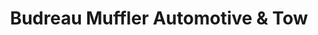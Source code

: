 ---
title: "Budreau Muffler Automotive & Tow"
url: /concordia/budreau-muffler-automotive-and-tow/
shop: car repair
---